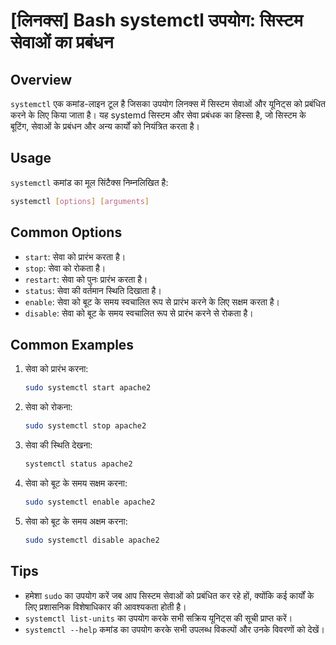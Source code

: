 # [लिनक्स] Bash systemctl उपयोग: सिस्टम सेवाओं का प्रबंधन

## Overview
`systemctl` एक कमांड-लाइन टूल है जिसका उपयोग लिनक्स में सिस्टम सेवाओं और यूनिट्स को प्रबंधित करने के लिए किया जाता है। यह systemd सिस्टम और सेवा प्रबंधक का हिस्सा है, जो सिस्टम के बूटिंग, सेवाओं के प्रबंधन और अन्य कार्यों को नियंत्रित करता है।

## Usage
`systemctl` कमांड का मूल सिंटैक्स निम्नलिखित है:

```bash
systemctl [options] [arguments]
```

## Common Options
- `start`: सेवा को प्रारंभ करता है।
- `stop`: सेवा को रोकता है।
- `restart`: सेवा को पुनः प्रारंभ करता है।
- `status`: सेवा की वर्तमान स्थिति दिखाता है।
- `enable`: सेवा को बूट के समय स्वचालित रूप से प्रारंभ करने के लिए सक्षम करता है।
- `disable`: सेवा को बूट के समय स्वचालित रूप से प्रारंभ करने से रोकता है।

## Common Examples
1. सेवा को प्रारंभ करना:
   ```bash
   sudo systemctl start apache2
   ```

2. सेवा को रोकना:
   ```bash
   sudo systemctl stop apache2
   ```

3. सेवा की स्थिति देखना:
   ```bash
   systemctl status apache2
   ```

4. सेवा को बूट के समय सक्षम करना:
   ```bash
   sudo systemctl enable apache2
   ```

5. सेवा को बूट के समय अक्षम करना:
   ```bash
   sudo systemctl disable apache2
   ```

## Tips
- हमेशा `sudo` का उपयोग करें जब आप सिस्टम सेवाओं को प्रबंधित कर रहे हों, क्योंकि कई कार्यों के लिए प्रशासनिक विशेषाधिकार की आवश्यकता होती है।
- `systemctl list-units` का उपयोग करके सभी सक्रिय यूनिट्स की सूची प्राप्त करें।
- `systemctl --help` कमांड का उपयोग करके सभी उपलब्ध विकल्पों और उनके विवरणों को देखें।